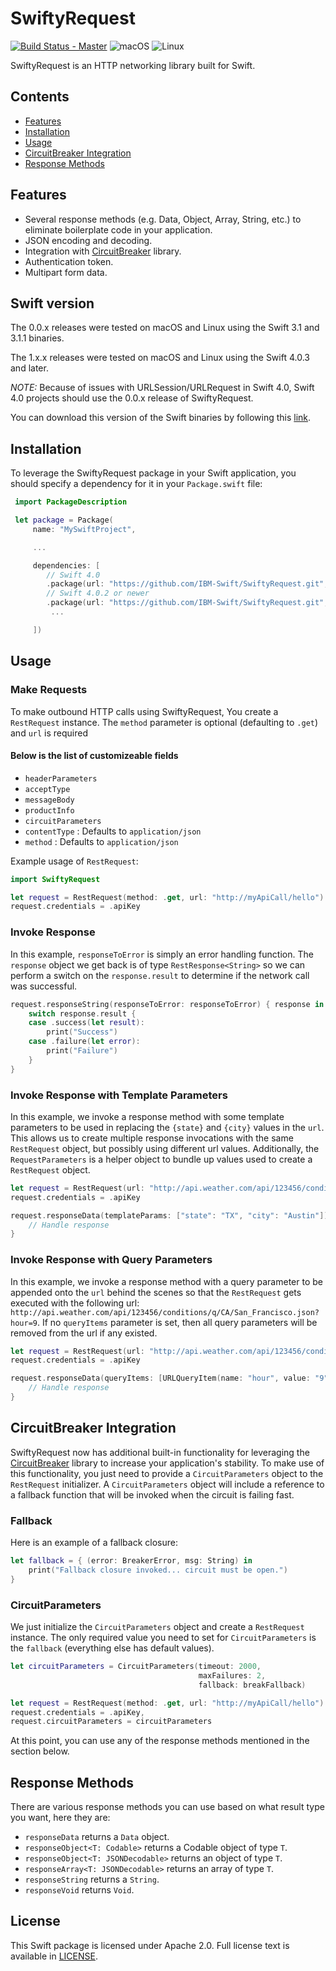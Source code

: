 # SwiftyRequest

[![Build Status - Master](https://travis-ci.org/IBM-Swift/SwiftyRequest.svg?branch=master)](https://travis-ci.org/IBM-Swift/SwiftyRequest)
![macOS](https://img.shields.io/badge/os-macOS-green.svg?style=flat)
![Linux](https://img.shields.io/badge/os-linux-green.svg?style=flat)

SwiftyRequest is an HTTP networking library built for Swift.

## Contents
* [Features](#features)
* [Installation](#installation)
* [Usage](#usage)
* [CircuitBreaker Integration](#circuitbreaker-integration)
* [Response Methods](#response-methods)

## Features
- Several response methods (e.g. Data, Object, Array, String, etc.) to eliminate boilerplate code in your application.
- JSON encoding and decoding.
- Integration with [CircuitBreaker](https://github.com/IBM-Swift/CircuitBreaker) library.
- Authentication token.
- Multipart form data.

## Swift version
The 0.0.x releases were tested on macOS and Linux using the Swift 3.1 and 3.1.1 binaries.

The 1.x.x releases were tested on macOS and Linux using the Swift 4.0.3 and later.

*NOTE:* Because of issues with URLSession/URLRequest in Swift 4.0, Swift 4.0 projects should use the 0.0.x release of SwiftyRequest.

You can download this version of the Swift binaries by following this [link](https://swift.org/download/#releases).

## Installation
To leverage the SwiftyRequest package in your Swift application, you should specify a dependency for it in your `Package.swift` file:

```swift
 import PackageDescription

 let package = Package(
     name: "MySwiftProject",

     ...

     dependencies: [
        // Swift 4.0
        .package(url: "https://github.com/IBM-Swift/SwiftyRequest.git", .upToNextMajor(from: "0.0.0")),
        // Swift 4.0.2 or newer
        .package(url: "https://github.com/IBM-Swift/SwiftyRequest.git", .upToNextMajor(from: "1.0.0")),
         ...

     ])
```

## Usage

### Make Requests
To make outbound HTTP calls using SwiftyRequest, You create a `RestRequest` instance. The `method` parameter is optional (defaulting to `.get`) and `url` is required

#### Below is the list of customizeable fields
- `headerParameters`
- `acceptType`
- `messageBody`
- `productInfo`
- `circuitParameters`
- `contentType` : Defaults to `application/json`
- `method` : Defaults to `application/json`

Example usage of `RestRequest`:

```swift
import SwiftyRequest

let request = RestRequest(method: .get, url: "http://myApiCall/hello")
request.credentials = .apiKey
```

### Invoke Response
In this example, `responseToError` is simply an error handling function.
The `response` object we get back is of type `RestResponse<String>` so we can perform a switch on the `response.result` to determine if the network call was successful.

```swift
request.responseString(responseToError: responseToError) { response in
    switch response.result {
    case .success(let result):
        print("Success")
    case .failure(let error):
        print("Failure")
    }
}
```

### Invoke Response with Template Parameters

In this example, we invoke a response method with some template parameters to be used in replacing the `{state}` and `{city}` values in the `url`. This allows us to create multiple response invocations with the same `RestRequest` object, but possibly using different url values. Additionally, the `RequestParameters` is a helper object to bundle up values used to create a `RestRequest` object.

```swift
let request = RestRequest(url: "http://api.weather.com/api/123456/conditions/q/{state}/{city}.json")
request.credentials = .apiKey

request.responseData(templateParams: ["state": "TX", "city": "Austin"]) { response in
	// Handle response
}
```

### Invoke Response with Query Parameters

In this example, we invoke a response method with a query parameter to be appended onto the `url` behind the scenes so that the `RestRequest` gets executed with the following url: `http://api.weather.com/api/123456/conditions/q/CA/San_Francisco.json?hour=9`. If no `queryItems` parameter is set, then all query parameters will be removed from the url if any existed.

```swift
let request = RestRequest(url: "http://api.weather.com/api/123456/conditions/q/CA/San_Francisco.json")
request.credentials = .apiKey

request.responseData(queryItems: [URLQueryItem(name: "hour", value: "9")]) { response in
	// Handle response
}
```

## CircuitBreaker Integration

SwiftyRequest now has additional built-in functionality for leveraging the [CircuitBreaker](https://github.com/IBM-Swift/CircuitBreaker) library to increase your application's stability. To make use of this functionality, you just need to provide a `CircuitParameters` object to the `RestRequest` initializer. A `CircuitParameters` object will include a reference to a fallback function that will be invoked when the circuit is failing fast.

### Fallback
Here is an example of a fallback closure:

```swift
let fallback = { (error: BreakerError, msg: String) in
    print("Fallback closure invoked... circuit must be open.")
}
```

### CircuitParameters
We just initialize the `CircuitParameters` object and create a `RestRequest` instance. The only required value you need to set for `CircuitParameters` is the `fallback` (everything else has default values).

```swift
let circuitParameters = CircuitParameters(timeout: 2000,
                                          maxFailures: 2,
                                          fallback: breakFallback)

let request = RestRequest(method: .get, url: "http://myApiCall/hello")
request.credentials = .apiKey,
request.circuitParameters = circuitParameters
```

At this point, you can use any of the response methods mentioned in the section below.

## Response Methods
There are various response methods you can use based on what result type you want, here they are:

- `responseData` returns a `Data` object.
- `responseObject<T: Codable>` returns a Codable object of type `T`.
- `responseObject<T: JSONDecodable>` returns an object of type `T`.
- `responseArray<T: JSONDecodable>` returns an array of type `T`.
- `responseString` returns a `String`.
- `responseVoid` returns `Void`.

## License
This Swift package is licensed under Apache 2.0. Full license text is available in [LICENSE](LICENSE).
